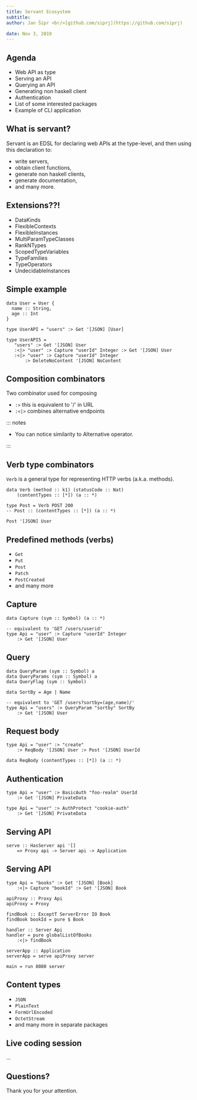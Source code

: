 ```yaml
---
title: Servant Ecosystem
subtitle: 
author: Jan Šipr <br/>[github.com/siprj](https://github.com/siprj)

date: Nov 3, 2019
---
```



## Agenda

* Web API as type
* Serving an API
* Querying an API
* Generating non haskell client
* Authentication
* List of some interested packages
* Example of CLI application


## What is servant?

Servant is an EDSL for declaring web APIs at the type-level, and then
using this declaration to:

* write servers,
* obtain client functions,
* generate non haskell clients,
* generate documentation,
* and many more.


## Extensions??!

* DataKinds
* FlexibleContexts
* FlexibleInstances
* MultiParamTypeClasses
* RankNTypes
* ScopedTypeVariables
* TypeFamilies
* TypeOperators
* UndecidableInstances


## Simple example

``` { .haskell }
data User = User {
  name :: String,
  age :: Int
}

type UserAPI = "users" :> Get '[JSON] [User]

type UserAPI5 =
   "users" :> Get '[JSON] User
   :<|> "user" :> Capture "userId" Integer :> Get '[JSON] User
   :<|> "user" :> Capture "userId" Integer
       :> DeleteNoContent '[JSON] NoContent
```


## Composition combinators

Two combinator used for composing

* `:>` this is equivalent to '/' in URL
* `:<|>` combines alternative endpoints

::: notes

* You can notice similarity to Alternative operator.

:::


## Verb type combinators

`Verb` is a general type for representing HTTP verbs (a.k.a. methods).

``` { .haskell }
data Verb (method :: k1) (statusCode :: Nat)
    (contentTypes :: [*]) (a :: *)
```

``` { .haskell }
type Post = Verb POST 200
-- Post :: (contentTypes :: [*]) (a :: *)
```

``` { .haskell }
Post '[JSON] User
```


## Predefined methods (verbs)

* `Get`
* `Put`
* `Post`
* `Patch`
* `PostCreated`
* and many more


## Capture

``` { .haskell }
data Capture (sym :: Symbol) (a :: *)
```

``` { .haskell }
-- equivalent to 'GET /users/userid'
type Api = "user" :> Capture "userId" Integer
    :> Get '[JSON] User
```


## Query

``` { .haskell }
data QueryParam (sym :: Symbol) a
data QueryParams (sym :: Symbol) a
data QueryFlag (sym :: Symbol)
```

``` { .haskell }
data SortBy = Age | Name

-- equivalent to 'GET /users?sortby=(age,name)/'
type Api = "users" :> QueryParam "sortby" SortBy 
    :> Get '[JSON] User
```


## Request body

``` { .haskell }
type Api = "user" :> "create" 
    :> ReqBody '[JSON] User :> Post '[JSON] UserId
```

``` { .haskell }
data ReqBody (contentTypes :: [*]) (a :: *)
```


## Authentication

``` { .haskell }
type Api = "user" :> BasicAuth "foo-realm" UserId
    :> Get '[JSON] PrivateData
```

``` { .haskell }
type Api = "user" :> AuthProtect "cookie-auth"
    :> Get '[JSON] PrivateData
```


## Serving API

``` { .haskell }
serve :: HasServer api '[]
    => Proxy api -> Server api -> Application
```


## Serving API

``` { .haskell }
type Api = "books" :> Get '[JSON] [Book]
    :<|> Capture "bookId" :> Get '[JSON] Book

apiProxy :: Proxy Api
apiProxy = Proxy

findBook :: ExceptT ServerError IO Book
findBook bookId = pure $ Book

handler :: Server Api
handler = pure globalListOfBooks
    :<|> findBook

serverApp :: Application
serverApp = serve apiProxy server

main = run 8080 server
```


## Content types

* `JSON`
* `PlainText`
* `FormUrlEncoded`
* `OctetStream`
* and many more in separate packages


## Live coding session

...

## Questions?

Thank you for your attention.
